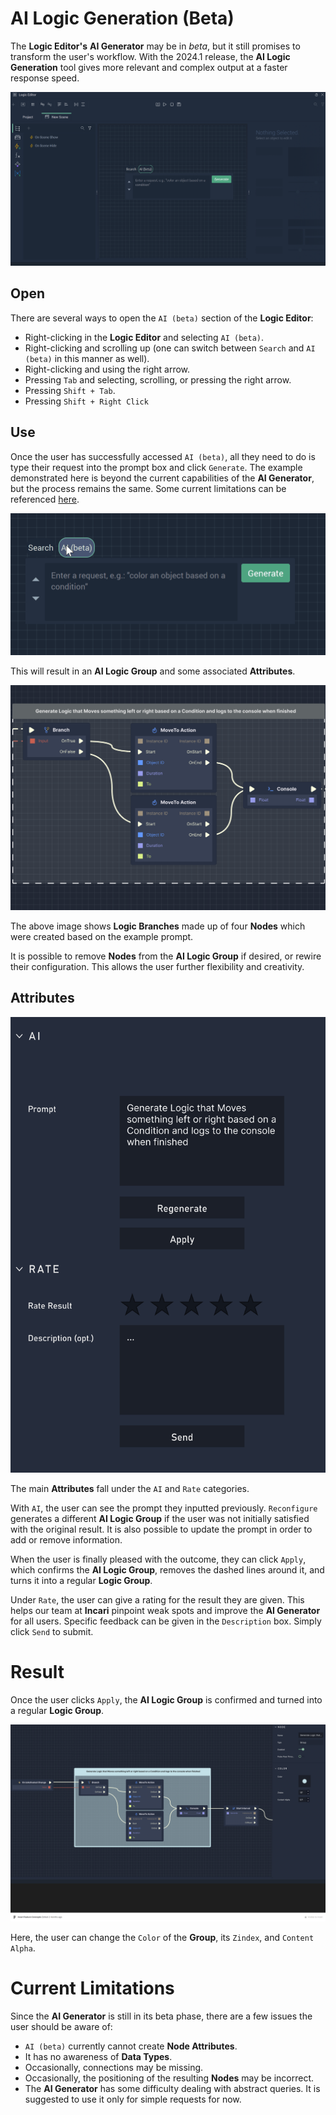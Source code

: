 # AI Logic Generation (Beta)

The **Logic Editor's** **AI Generator** may be in *beta*, but it still promises to transform the user's workflow. With the 2024.1 release, the **AI Logic Generation** tool gives more relevant and complex output at a faster response speed.

![AI (beta).](../../.gitbook/assets/aiimage1.png)

## Open

There are several ways to open the `AI (beta)` section of the **Logic Editor**:

* Right-clicking in the **Logic Editor** and selecting `AI (beta)`.
* Right-clicking and scrolling up (one can switch between `Search` and `AI (beta)` in this manner as well).
* Right-clicking and using the right arrow.
* Pressing `Tab` and selecting, scrolling, or pressing the right arrow. 
* Pressing `Shift + Tab`.
* Pressing `Shift + Right Click`

## Use

Once the user has successfully accessed `AI (beta)`, all they need to do is type their request into the prompt box and click `Generate`. The example demonstrated here is beyond the current capabilities of the **AI Generator**, but the process remains the same. Some current limitations can be referenced [here](#current-limitations).

![Example Request.](../../.gitbook/assets/AItextexample2.gif)

This will result in an **AI Logic Group** and some associated **Attributes**. 

![AI Logic Group Example.](../../.gitbook/assets/incarilogic2.png)

The above image shows **Logic Branches** made up of four **Nodes** which were created based on the example prompt. 

It is possible to remove **Nodes** from the **AI Logic Group** if desired, or rewire their configuration. This allows the user further flexibility and creativity. 

## Attributes

![AI Attributes.](../../.gitbook/assets/incarilogic4.png)

The main **Attributes** fall under the `AI` and `Rate` categories.

With `AI`, the user can see the prompt they inputted previously. `Reconfigure` generates a different **AI Logic Group** if the user was not initially satisfied with the original result. It is also possible to update the prompt in order to add or remove information.

When the user is finally pleased with the outcome, they can click `Apply`, which confirms the **AI Logic Group**, removes the dashed lines around it, and turns it into a regular **Logic Group**.

Under `Rate`, the user can give a rating for the result they are given. This helps our team at **Incari** pinpoint weak spots and improve the **AI Generator** for all users. Specific feedback can be given in the `Description` box. Simply click `Send` to submit.  

# Result 

Once the user clicks `Apply`, the **AI Logic Group** is confirmed and turned into a regular **Logic Group**. 


![Example AI Logic Result.](../../.gitbook/assets/incarilogic3.png)

Here, the user can change the `Color` of the **Group**, its `Zindex`, and `Content Alpha`. 

# Current Limitations

Since the **AI Generator** is still in its beta phase, there are a few issues the user should be aware of:


* `AI (beta)` currently cannot create **Node Attributes**.
* It has no awareness of **Data Types**.
* Occasionally, connections may be missing.
* Occasionally, the positioning of the resulting **Nodes** may be incorrect.
* The **AI Generator** has some difficulty dealing with abstract queries. It is suggested to use it only for simple requests for now.


